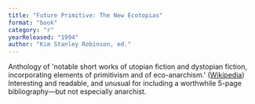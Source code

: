 ```yaml
---
title: "Future Primitive: The New Ecotopias"
format: "book"
category: "r"
yearReleased: "1994"
author: "Kim Stanley Robinson, ed."
---
```

Anthology of 'notable short works of utopian fiction and dystopian fiction,  incorporating elements of primitivism and of eco-anarchism.' (<a href="http://en.wikipedia.org/wiki/Future_Primitive:_The_New_Ecotopias">Wikipedia</a>)
 
Interesting and readable, and unusual for including a worthwhile 5-page  bibliography—but not especially anarchist. 